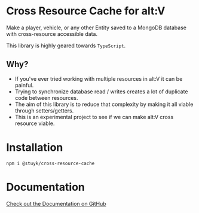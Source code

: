 # Cross Resource Cache for alt:V

Make a player, vehicle, or any other Entity saved to a MongoDB database with cross-resource accessible data.

This library is highly geared towards `TypeScript`.

## Why?

- If you've ever tried working with multiple resources in alt:V it can be painful.
- Trying to synchronize database read / writes creates a lot of duplicate code between resources.
- The aim of this library is to reduce that complexity by making it all viable through setters/getters.
- This is an experimental project to see if we can make alt:V cross resource viable.

# Installation

```
npm i @stuyk/cross-resource-cache
```

# Documentation

[Check out the Documentation on GitHub](https://github.com/altv-crc/lib-cross-resource-cache/wiki)
